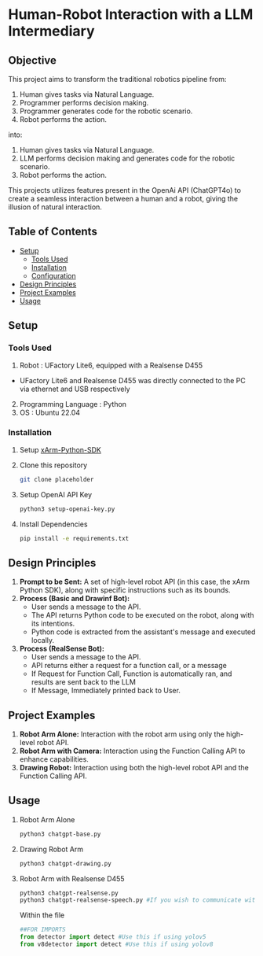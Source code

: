 # Human-Robot Interaction with a LLM Intermediary

## Objective

This project aims to transform the traditional robotics pipeline from:

1. Human gives tasks via Natural Language.
2. Programmer performs decision making.
3. Programmer generates code for the robotic scenario.
4. Robot performs the action.

into:

1. Human gives tasks via Natural Language.
2. LLM performs decision making and generates code for the robotic scenario.
3. Robot performs the action.

This projects utilizes features present in the OpenAi API (ChatGPT4o) to create a seamless interaction between a human and a robot, giving the illusion of natural interaction.

## Table of Contents

- [Setup](#setup)
  - [Tools Used](#tools-used)
  - [Installation](#installation)
  - [Configuration](#configuration)
- [Design Principles](#design-principles)
- [Project Examples](#project-examples)
- [Usage](#usage)
## Setup

### Tools Used
1. Robot : UFactory Lite6, equipped with a Realsense D455
  - UFactory Lite6 and Realsense D455 was directly connected to the PC via ethernet and USB respectively
2. Programming Language : Python
3. OS : Ubuntu 22.04

### Installation
1. Setup [xArm-Python-SDK](https://github.com/xArm-Developer/xArm-Python-SDK)
2. Clone this repository

   ```bash 
   git clone placeholder
   ```
3. Setup OpenAI API Key

   ```bash
   python3 setup-openai-key.py
   ```
4. Install Dependencies
   ```bash
   pip install -e requirements.txt

## Design Principles

1. **Prompt to be Sent:** A set of high-level robot API (in this case, the xArm Python SDK), along with specific instructions such as its bounds.
2. **Process (Basic and Drawinf Bot):** 
   - User sends a message to the API.
   - The API returns Python code to be executed on the robot, along with its intentions.
   - Python code is extracted from the assistant's message and executed locally.
3. **Process (RealSense Bot):**
   - User sends a message to the API.
   - API returns either a request for a function call, or a message
   - If Request for Function Call, Function is automatically ran, and results are sent back to the LLM
   - If Message, Immediately printed back to User.

## Project Examples

1. **Robot Arm Alone:** Interaction with the robot arm using only the high-level robot API.
2. **Robot Arm with Camera:** Interaction using the Function Calling API to enhance capabilities.
3. **Drawing Robot:** Interaction using both the high-level robot API and the Function Calling API.

## Usage
1. Robot Arm Alone

   ```bash
   python3 chatgpt-base.py
   ```
2. Drawing Robot Arm

   ```bash
   python3 chatgpt-drawing.py
   ```
   
3. Robot Arm with Realsense D455

   ```bash
   python3 chatgpt-realsense.py
   python3 chatgpt-realsense-speech.py #If you wish to communicate with robot via speech
   ```
   Within the file
   ```python
   ##FOR IMPORTS
   from detector import detect #Use this if using yolov5
   from v8detector import detect #Use this if using yolov8

   
   ```

